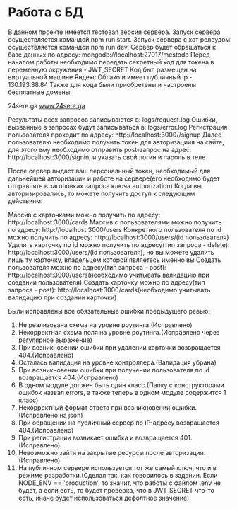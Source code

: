 ﻿# Работа с БД

В данном проекте имеется тестовая версия сервера.
Запуск сервера осуществляется командой npm run start.
Запуск сервера c хот релоудом осуществляется командой npm run dev.
Сервер будет обращаться к базе данных по адресу: mongodb://localhost:27017/mestodb
Перед началом работы необходимо передать секретный код для токена в переменную окружения - JWT_SECRET
Код был размещен на виртуальной машине Яндекс.Облако и имеет публичный ip - 130.193.38.84
Также для кода были приобретены и настроены бесплатные домены:

24sere.ga
www.24sere.ga

Результаты всех запросов записываются в: logs/request.log
Ошибки, вызванные в запросах будут записываться в: logs/error.log
Регистрация пользователя проходит по адресу: http://localhost:3000//signup
Далее пользователю необходимо получить токен для авторизациия на сайте, для этого ему необходимо отправить post-запрос на адрес: http://localhost:3000/signin, и указать свой логин и пароль в теле 

После сервер выдаст ваш персональный токен, необходимый для дальнейшей авторизации и работе на сервере(его необходимо будет отправлять в заголовках запроса ключа authorization)
Когда вы авторизировались, то можете получить доступ к следующим действиям:

Массив с карточками можно получить по адресу: http://localhost:3000/cards
Массив с пользователями можно получить по адресу: http://localhost:3000/users
Конкретного пользователя по id можно получить по адресу: http://localhost:3000/users/(id пользователя)
Удалить карточку по id можно получить по адресу(тип запроса - delete): http://localhost:3000/users/(id пользователя), но вы можете удалить лишь ту карточку, владельцем которой являетесь именно вы
Создать пользователя можно по адресу(тип запроса - post): http://localhost:3000/users(необходимо учитывать валидацию при создании пользователя)
Создать карточку можно по адресу(тип запроса - post): http://localhost:3000/cards(необходимо учитывать валидацию при создании карточки)

Были исправлены все обязательные ошибки предыдущего ревью:
1. Не реализована схема на уровне роутинга.(Исправлено)
2. Некорректная схема поля на уровне роутинга.(Исправлено через регулярное выражение)
3. При возникновении ошибки при удалении карточки возвращается 404.(Исправлено)
4. Осталась валидация на уровне контроллера.(Валидация убрана)
5. При возникновении ошибки при получении пользователя по id возвращается 404.(Исправлено)
6. В одном модуле должен быть один класс.(Папку с конструкторами ошибок назвал errors, а также теперь в одном модуле содержится 1 класс)
7. Некорректный формат ответа при возникновении ошибки.(Исправлено на json)
8. При обращении на публичный сервер по IP-адресу возвращается 404.(Исправлено)
9. При регистрации возникает ошибка и возвращается 401.(Исправлено)
10. Невозможно зайти на закрытые ресурсы после авторизации.(Исправлено)
11. На публичном сервере используется тот же самый ключ, что и в режиме разработки.(Сделал так, как говорилось в задании. Если NODE_ENV == 'production', то значит, что работы с файлом .env не будет, а если есть, то будет проверка, что в JWT_SECRET что-то есть, иначе будет использоваться дефолтное значение)
